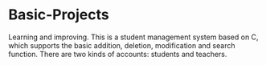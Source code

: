 # Basic-Projects
Learning and improving.
This is a student management system based on C, which supports the basic addition, deletion, modification and search function. There are two kinds of accounts: students and teachers.

